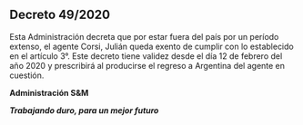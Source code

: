 ## Decreto 49/2020

Esta Administración decreta que por estar fuera del país por un período extenso, el agente Corsi, Julián queda exento de cumplir con lo establecido en el artículo 3°. Este decreto tiene validez desde el día 12 de febrero del año 2020 y prescribirá al producirse el regreso a Argentina del agente en cuestión.

<b>Administración S&M<b>

<i>Trabajando duro, para un mejor futuro</i>
